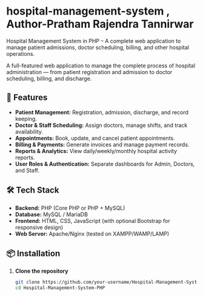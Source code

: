 # hospital-management-system    ,        Author-Pratham Rajendra Tannirwar

Hospital Management System in PHP – A complete web application to manage patient admissions, doctor scheduling, billing, and other hospital operations.


A full-featured web application to manage the complete process of hospital administration — from patient registration and admission to doctor scheduling, billing, and discharge.

## 🚀 Features
- **Patient Management:** Registration, admission, discharge, and record keeping.
- **Doctor & Staff Scheduling:** Assign doctors, manage shifts, and track availability.
- **Appointments:** Book, update, and cancel patient appointments.
- **Billing & Payments:** Generate invoices and manage payment records.
- **Reports & Analytics:** View daily/weekly/monthly hospital activity reports.
- **User Roles & Authentication:** Separate dashboards for Admin, Doctors, and Staff.

## 🛠 Tech Stack
- **Backend:** PHP (Core PHP or PHP + MySQL)
- **Database:** MySQL / MariaDB
- **Frontend:** HTML, CSS, JavaScript (with optional Bootstrap for responsive design)
- **Web Server:** Apache/Nginx (tested on XAMPP/WAMP/LAMP)

## 📦 Installation
1. **Clone the repository**
   ```bash
   git clone https://github.com/your-username/Hospital-Management-System-PHP.git
   cd Hospital-Management-System-PHP

